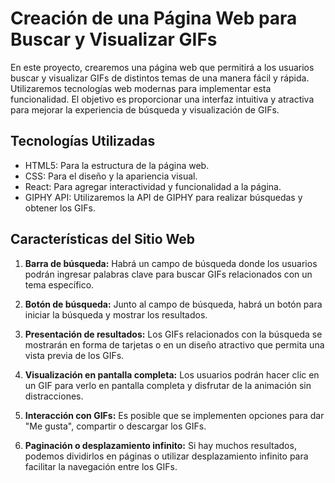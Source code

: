 # Creación de una Página Web para Buscar y Visualizar GIFs

En este proyecto, crearemos una página web que permitirá a los usuarios buscar y visualizar GIFs de distintos temas de una manera fácil y rápida. Utilizaremos tecnologías web modernas para implementar esta funcionalidad. El objetivo es proporcionar una interfaz intuitiva y atractiva para mejorar la experiencia de búsqueda y visualización de GIFs.

## Tecnologías Utilizadas

- HTML5: Para la estructura de la página web.
- CSS: Para el diseño y la apariencia visual.
- React: Para agregar interactividad y funcionalidad a la página.
- GIPHY API: Utilizaremos la API de GIPHY para realizar búsquedas y obtener los GIFs.

## Características del Sitio Web

1. **Barra de búsqueda:** Habrá un campo de búsqueda donde los usuarios podrán ingresar palabras clave para buscar GIFs relacionados con un tema específico.

2. **Botón de búsqueda:** Junto al campo de búsqueda, habrá un botón para iniciar la búsqueda y mostrar los resultados.

3. **Presentación de resultados:** Los GIFs relacionados con la búsqueda se mostrarán en forma de tarjetas o en un diseño atractivo que permita una vista previa de los GIFs.

4. **Visualización en pantalla completa:** Los usuarios podrán hacer clic en un GIF para verlo en pantalla completa y disfrutar de la animación sin distracciones.

5. **Interacción con GIFs:** Es posible que se implementen opciones para dar "Me gusta", compartir o descargar los GIFs.

6. **Paginación o desplazamiento infinito:** Si hay muchos resultados, podemos dividirlos en páginas o utilizar desplazamiento infinito para facilitar la navegación entre los GIFs.

